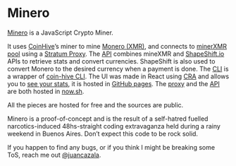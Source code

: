 # Minero

[Minero](https://minero.pw) is a JavaScript Crypto Miner. 

It uses [CoinHive](https://coinhive.com)’s miner to mine [Monero (XMR)](https://getmonero.com), and connects to [minerXMR pool](https://minexmr.com) using a [Stratum Proxy](https://github.com/cazala/coin-hive-stratum). The [API](https://minero-api-01.now.sh/_src) combines mineXMR and [ShapeShift.io](https://shapeshift.io) APIs to retrieve stats and convert currencies. ShapeShift is also used to convert Monero to the desired currency when a payment is done. The [CLI](https://npmjs.org/package/minero) is a wrapper of [coin-hive CLI](https://github.com/cazala/coin-hive). The UI was made in React using [CRA](https://github.com/facebookincubator/create-react-app) and allows you to [see your stats](https://minero.pw/#/currencies/BTC/addresses/176sh81PQupUsFyX6hNL2PTYydSuL7Wu73), it is hosted in [GitHub pages](https://github.com/mineropw/mineropw.github.io). The [proxy](https://minero-proxy-01.now.sh/_src) and the [API](https://minero-api-01.now.sh/_src) are both hosted in [now.sh](https://zeit.co/now).

All the pieces are hosted for free and the sources are public.

Minero is a proof-of-concept and is the result of a self-hatred fuelled narcotics-induced 48hs-straight coding extravaganza held during a rainy weekend in Buenos Aires. Don’t expect this code to be rock solid.

If you happen to find any bugs, or if you think I might be breaking some ToS, reach me out [@juancazala](https://twitter.com/juancazala).
